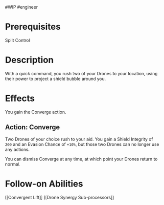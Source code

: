 #WIP #engineer 

# Prerequisites

Split Control

# Description

With a quick command, you rush two of your Drones to your location, using their power to project a shield bubble around you.

# Effects

You gain the Converge action.

## Action: Converge

Two Drones of your choice rush to your aid. You gain a Shield Integrity of `200` and an Evasion Chance of `+10%`, but those two Drones can no longer use any actions.

You can dismiss Converge at any time, at which point your Drones return to normal.

# Follow-on Abilities

[[Convergent Lift]]
[[Drone Synergy Sub-processors]]
